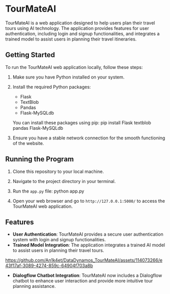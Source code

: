 # TourMateAI

TourMateAI is a web application designed to help users plan their travel tours using AI technology. The application provides features for user authentication, including login and signup functionalities, and integrates a trained model to assist users in planning their travel itineraries.

## Getting Started

To run the TourMateAI web application locally, follow these steps:

1. Make sure you have Python installed on your system.

2. Install the required Python packages:
   - Flask
   - TextBlob
   - Pandas
   - Flask-MySQLdb

   You can install these packages using pip: pip install Flask textblob pandas Flask-MySQLdb

3. Ensure you have a stable network connection for the smooth functioning of the website.

## Running the Program

1. Clone this repository to your local machine.

2. Navigate to the project directory in your terminal.

3. Run the `app.py` file: python app.py

4. Open your web browser and go to `http://127.0.0.1:5000/` to access the TourMateAI web application.

## Features

- **User Authentication**: TourMateAI provides a secure user authentication system with login and signup functionalities.
- **Trained Model Integration**: The application integrates a trained AI model to assist users in planning their travel tours.



https://github.com/An1k4et/DataDynamos_TourMateAI/assets/114073266/e43f17af-3089-4274-859c-64904f703a8b






- **Dialogflow Chatbot Integration**: TourMateAI now includes a Dialogflow chatbot to enhance user interaction and provide more intuitive tour planning assistance.

